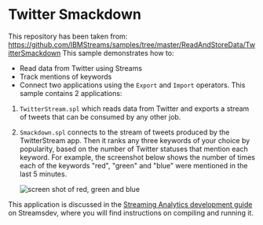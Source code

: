 
# Twitter Smackdown
This repository has been taken from: https://github.com/IBMStreams/samples/tree/master/ReadAndStoreData/TwitterSmackdown
This sample demonstrates how to:
* Read data from Twitter using Streams
* Track mentions of keywords
* Connect two applications using the `Export` and `Import` operators.
This sample contains 2 applications:

1) `TwitterStream.spl` which reads data from Twitter and exports a stream of tweets that can be consumed by any other job.
2) `Smackdown.spl` connects to the stream of tweets produced by the TwitterStream app. Then it ranks any three keywords of your choice by popularity, based on the number of Twitter statuses that mention each keyword. For example, the screenshot below shows the number of times each  of the keywords "red", "green" and "blue" were mentioned in the last 5 minutes.

   ![screen shot of red, green and blue](https://developer.ibm.com/streamsdev/wp-content/uploads/sites/15/2016/06/ConsoleCreateChart3.png)

This application is discussed in the [Streaming Analytics development guide](https://developer.ibm.com/streamsdev/docs/streaming-analytics-dev-guide/) on Streamsdev, where you will find instructions on compiling and running it.



